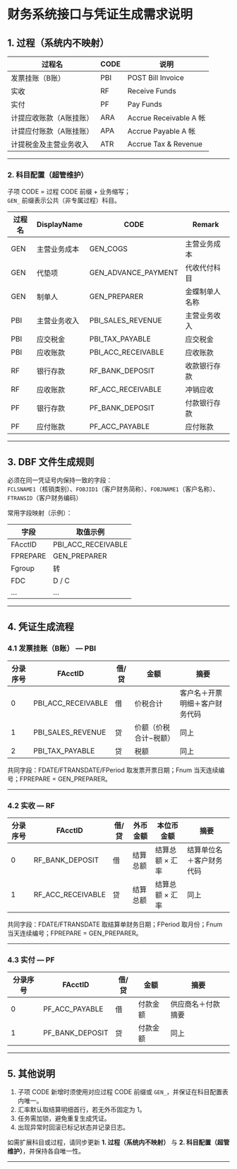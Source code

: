 ﻿# 财务系统接口与凭证生成需求说明

## 1. 过程（系统内不映射）

| 过程名 | CODE | 说明 |
|--------|------|------|
| 发票挂账（B账） | PBI | POST Bill Invoice |
| 实收 | RF | Receive Funds |
| 实付 | PF | Pay Funds |
| 计提应收账款（A账挂账） | ARA | Accrue Receivable A 帐 |
| 计提应付账款（A账挂账） | APA | Accrue Payable A 帐 |
| 计提税金及主营业务收入 | ATR | Accrue Tax & Revenue |

---

### 2. 科目配置（超管维护）

子项 CODE = 过程 CODE 前缀 + 业务缩写；  
`GEN_` 前缀表示公共（非专属过程）科目。

| 过程名 | DisplayName | CODE | Remark |
|--------|-------------|------|--------|
| GEN | 主营业务成本 | GEN_COGS | 主营业务成本 |
| GEN | 代垫项 | GEN_ADVANCE_PAYMENT | 代收代付科目 |
| GEN | 制单人 | GEN_PREPARER | 金蝶制单人名称 |
| PBI | 主营业务收入 | PBI_SALES_REVENUE | 主营业务收入 |
| PBI | 应交税金 | PBI_TAX_PAYABLE | 应交税金 |
| PBI | 应收账款 | PBI_ACC_RECEIVABLE | 应收账款 |
| RF | 银行存款 | RF_BANK_DEPOSIT | 收款银行存款 |
| RF | 应收账款 | RF_ACC_RECEIVABLE | 冲销应收 |
| PF | 银行存款 | PF_BANK_DEPOSIT | 付款银行存款 |
| PF | 应付账款 | PF_ACC_PAYABLE | 应付账款 |

---

## 3. DBF 文件生成规则

必须在同一凭证号内保持一致的字段：  
`FCLSNAME1`（核销类别）、`FOBJID1`（客户财务简称）、`FOBJNAME1`（客户名称）、`FTRANSID`（客户财务编码）

常用字段映射（示例）：

| 字段 | 取值示例 |
|------|----------|
| FAcctID | PBI_ACC_RECEIVABLE |
| FPREPARE | GEN_PREPARER |
| Fgroup | 转 |
| FDC | D / C |
| … | … |

---

## 4. 凭证生成流程

### 4.1 发票挂账（B账） — PBI

| 分录序号 | FAcctID | 借/贷 | 金额 | 摘要 |
|---------|---------|-------|------|------|
| 0 | PBI_ACC_RECEIVABLE | 借 | 价税合计 | 客户名＋开票明细＋客户财务代码 |
| 1 | PBI_SALES_REVENUE  | 贷 | 价额（价税合计−税额） | 同上 |
| 2 | PBI_TAX_PAYABLE    | 贷 | 税额 | 同上 |

共同字段：FDATE/FTRANSDATE/FPeriod 取发票开票日期；Fnum 当天连续编号；FPREPARE = GEN_PREPARER。

---

### 4.2 实收 — RF

| 分录序号 | FAcctID | 借/贷 | 外币金额 | 本位币金额 | 摘要 |
|---------|---------|-------|----------|------------|------|
| 0 | RF_BANK_DEPOSIT   | 借 | 结算总额 | 结算总额 × 汇率 | 结算单位名＋客户财务代码 |
| 1 | RF_ACC_RECEIVABLE | 贷 | 结算总额 | 结算总额 × 汇率 | 同上 |

共同字段：FDATE/FTRANSDATE 取结算单财务日期；FPeriod 取月份；Fnum 当天连续编号；FPREPARE = GEN_PREPARER。

---

### 4.3 实付 — PF

| 分录序号 | FAcctID | 借/贷 | 金额 | 摘要 |
|---------|---------|-------|------|------|
| 0 | PF_ACC_PAYABLE  | 借 | 付款金额 | 供应商名＋付款摘要 |
| 1 | PF_BANK_DEPOSIT | 贷 | 付款金额 | 同上 |

---

## 5. 其他说明

1. 子项 CODE 新增时须使用对应过程 CODE 前缀或 `GEN_`，并保证在科目配置表内唯一。  
2. 汇率默认取结算明细首行，若无外币固定为 1。  
3. 任务需加锁，避免重复生成凭证。  
4. 出现异常时回滚已标记状态并记录日志。  

如需扩展科目或过程，请同步更新 **1. 过程（系统内不映射）** 与 **2. 科目配置（超管维护）**，并保持各自唯一性。

----